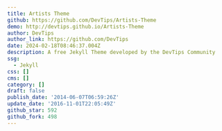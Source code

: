 ```yaml
---
title: Artists Theme
github: https://github.com/DevTips/Artists-Theme
demo: http://devtips.github.io/Artists-Theme
author: DevTips
author_link: https://github.com/DevTips
date: 2024-02-18T08:46:37.004Z
description: A free Jekyll Theme developed by the DevTips Community
ssg:
  - Jekyll
css: []
cms: []
category: []
draft: false
publish_date: '2014-06-07T06:59:26Z'
update_date: '2016-11-01T22:05:49Z'
github_star: 592
github_fork: 498
---
```

